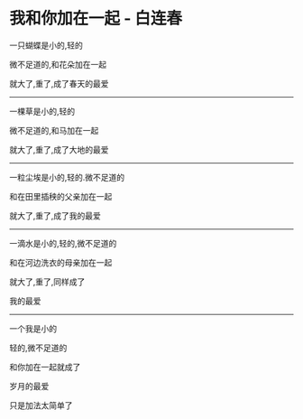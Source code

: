 # 我和你加在一起 - 白连春

一只蝴蝶是小的,轻的

微不足道的,和花朵加在一起

就大了,重了,成了春天的最爱

---

一棵草是小的,轻的

微不足道的,和马加在一起

就大了,重了,成了大地的最爱

---

一粒尘埃是小的,轻的.微不足道的

和在田里插秧的父亲加在一起

就大了,重了,成了我的最爱

---

一滴水是小的,轻的,微不足道的

和在河边洗衣的母亲加在一起

就大了,重了,同样成了

我的最爱

---

一个我是小的

轻的,微不足道的

和你加在一起就成了

岁月的最爱

只是加法太简单了